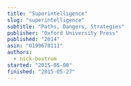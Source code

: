 ```yaml
---
title: "Superintelligence"
slug: "superintelligence"
subtitle: "Paths, Dangers, Strategies"
publisher: "Oxford University Press"
published: "2014"
asin: "0199678111"
authors:
  - nick-bostrom
started: "2015-05-08"
finished: "2015-05-27"
---
```

